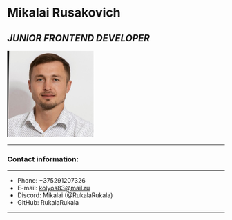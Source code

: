 # **Mikalai Rusakovich**

## *JUNIOR FRONTEND DEVELOPER*
<img src="Foto.jpg" width="200">

----------

### **Contact information:**
-----------

* Phone: +375291207326
* E-mail: kolyos83@mail.ru
* Discord: Mikalai (@RukalaRukala)
* GitHub: RukalaRukala

----------
